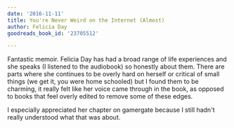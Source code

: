 ```yaml
---
date: '2016-11-11'
title: You're Never Weird on the Internet (Almost)
author: Felicia Day
goodreads_book_id: '23705512'

---
```

Fantastic memoir. Felicia Day has had a broad range of life experiences and she speaks (I listened to the audiobook) so honestly about them. There are parts where she continues to be overly hard on herself or critical of small things (we get it, you were home schooled) but I found them to be charming, it really felt like her voice came through in the book, as opposed to books that feel overly edited to remove some of these edges.

I especially appreciated her chapter on gamergate because I still hadn't really understood what that was about.
